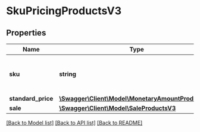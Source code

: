 # SkuPricingProductsV3

## Properties
Name | Type | Description | Notes
------------ | ------------- | ------------- | -------------
**sku** | **string** | The standard price as defined by the partner. | 
**standard_price** | [**\Swagger\Client\Model\MonetaryAmountProductsV3**](MonetaryAmountProductsV3.md) |  | 
**sale** | [**\Swagger\Client\Model\SaleProductsV3**](SaleProductsV3.md) |  | [optional] 

[[Back to Model list]](../../README.md#documentation-for-models) [[Back to API list]](../../README.md#documentation-for-api-endpoints) [[Back to README]](../../README.md)

